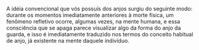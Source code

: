 ﻿A idéia convencional que vós possuís dos anjos surgiu do seguinte modo: durante os momentos imediatamente anteriores à morte física, um fenômeno refletivo ocorre, algumas vezes, na mente humana, e essa consciência que se apaga parece visualizar algo da forma do anjo da guarda, e isso é imediatamente traduzido nos termos do conceito habitual de anjo, já existente na mente daquele indivíduo.